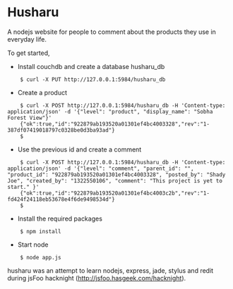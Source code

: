 Husharu
=======

A nodejs website for people to comment about the products they use
in everyday life.

To get started,

* Install couchdb and create a database husharu_db
```
    $ curl -X PUT http://127.0.0.1:5984/husharu_db
```
* Create a product 
```
    $ curl -X POST http://127.0.0.1:5984/husharu_db -H 'Content-type: application/json' -d '{"level": "product", "display_name": "Sobha Forest View"}'
    {"ok":true,"id":"922879ab193520a01301ef4bc4003328","rev":"1-387df07419018797c0328be0d3ba93ad"}
    $
```

* Use the previous id and create a comment
```
    $ curl -X POST http://127.0.0.1:5984/husharu_db -H 'Content-type: application/json' -d '{"level": "comment", "parent_id": "", "product_id": "922879ab193520a01301ef4bc4003328", "posted_by": "Shady Joe", "created_by": "1322550106", "comment": "This project is yet to start." }'
    {"ok":true,"id":"922879ab193520a01301ef4bc4003c2b","rev":"1-fd424f24118eb53678e4f6de9498534d"}
    $
```

* Install the required packages
```
    $ npm install
```

* Start node   
```
    $ node app.js
```

husharu was an attempt to learn nodejs, express, jade, stylus and redit
during jsFoo hacknight (http://jsfoo.hasgeek.com/hacknight).
